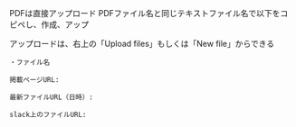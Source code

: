 PDFは直接アップロード
PDFファイル名と同じテキストファイル名で以下をコピペし、作成、アップ

アップロードは、右上の「Upload files」もしくは「New file」からできる

```
・ファイル名

掲載ページURL:

最新ファイルURL（日時）:

slack上のファイルURL:

```
